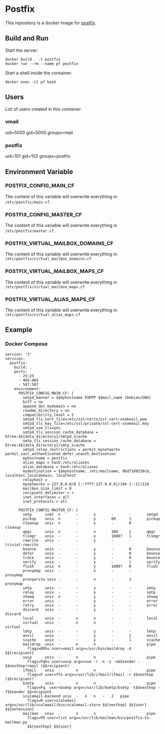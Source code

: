 # Postfix

This repository is a docker image for [postfix](http://www.postfix.org/).

## Build and Run

Start the server:
```
docker build . -t postfix
docker run --rm --name pf postfix
```

Start a shell inside the container:
```
docker exec -it pf bash
```

## Users
List of users created in this container
### vmail
uid=5000 gid=5000 groups=mail
### postfix
uid=101 gid=102 groups=postfix

## Environment Variable
### POSTFIX_CONFIG_MAIN_CF
The content of this variable will overwrite everything in `/etc/postfix/main.cf`.
### POSTFIX_CONFIG_MASTER_CF
The content of this variable will overwrite everything in `/etc/postfix/master.cf`.
### POSTFIX_VIRTUAL_MAILBOX_DOMAINS_CF
The content of this variable will overwrite everything in `/etc/postfix/virtual_mailbox_domains.cf`
### POSTFIX_VIRTUAL_MAILBOX_MAPS_CF
The content of this variable will overwrite everything in `/etc/postfix/virtual_mailbox_maps.cf`
### POSTFIX_VIRTUAL_ALIAS_MAPS_CF
The content of this variable will overwrite everything in `/etc/postfix/virtual_alias_maps.cf`

## Example
### Docker Compose

```
version: '3'
services:
  postfix:
    build: .
    ports:
      - 25:25
      - 465:465
      - 587:587
    environment:
      POSTFIX_CONFIG_MAIN_CF: |
        smtpd_banner = $$myhostname ESMTP $$mail_name (Debian/GNU)
        biff = no
        append_dot_mydomain = no
        readme_directory = no
        compatibility_level = 2
        smtpd_tls_cert_file=/etc/ssl/certs/ssl-cert-snakeoil.pem
        smtpd_tls_key_file=/etc/ssl/private/ssl-cert-snakeoil.key
        smtpd_use_tls=yes
        smtpd_tls_session_cache_database = btree:$${data_directory}/smtpd_scache
        smtp_tls_session_cache_database = btree:$${data_directory}/smtp_scache
        smtpd_relay_restrictions = permit_mynetworks permit_sasl_authenticated defer_unauth_destination
        myhostname = postfix
        alias_maps = hash:/etc/aliases
        alias_database = hash:/etc/aliases
        mydestination = $$myhostname, /etc/mailname, 9bd7189230cb, localhost.localdomain, localhost
        relayhost =
        mynetworks = 127.0.0.0/8 [::ffff:127.0.0.0]/104 [::1]/128
        mailbox_size_limit = 0
        recipient_delimiter = +
        inet_interfaces = all
        inet_protocols = all

      POSTFIX_CONFIG_MASTER_CF: |
        smtp      inet  n       -       y       -       -       smtpd
        pickup    unix  n       -       y       60      1       pickup
        cleanup   unix  n       -       y       -       0       cleanup
        qmgr      unix  n       -       n       300     1       qmgr
        tlsmgr    unix  -       -       y       1000?   1       tlsmgr
        rewrite   unix  -       -       y       -       -       trivial-rewrite
        bounce    unix  -       -       y       -       0       bounce
        defer     unix  -       -       y       -       0       bounce
        trace     unix  -       -       y       -       0       bounce
        verify    unix  -       -       y       -       1       verify
        flush     unix  n       -       y       1000?   0       flush
        proxymap  unix  -       -       n       -       -       proxymap
        proxywrite unix -       -       n       -       1       proxymap
        smtp      unix  -       -       y       -       -       smtp
        relay     unix  -       -       y       -       -       smtp
        showq     unix  n       -       y       -       -       showq
        error     unix  -       -       y       -       -       error
        retry     unix  -       -       y       -       -       error
        discard   unix  -       -       y       -       -       discard
        local     unix  -       n       n       -       -       local
        virtual   unix  -       n       n       -       -       virtual
        lmtp      unix  -       -       y       -       -       lmtp
        anvil     unix  -       -       y       -       1       anvil
        scache    unix  -       -       y       -       1       scache
        maildrop  unix  -       n       n       -       -       pipe
          flags=DRhu user=vmail argv=/usr/bin/maildrop -d $${recipient}
        uucp      unix  -       n       n       -       -       pipe
          flags=Fqhu user=uucp argv=uux -r -n -z -a$$sender - $$nexthop!rmail ($$recipient)
        ifmail    unix  -       n       n       -       -       pipe
          flags=F user=ftn argv=/usr/lib/ifmail/ifmail -r $$nexthop ($$recipient)
        bsmtp     unix  -       n       n       -       -       pipe
          flags=Fq. user=bsmtp argv=/usr/lib/bsmtp/bsmtp -t$$nexthop -f$$sender $$recipient
        scalemail-backend unix	-	n	n	-	2	pipe
          flags=R user=scalemail argv=/usr/lib/scalemail/bin/scalemail-store $${nexthop} $${user} $${extension}
        mailman   unix  -       n       n       -       -       pipe
          flags=FR user=list argv=/usr/lib/mailman/bin/postfix-to-mailman.py
          $${nexthop} $${user}
```
